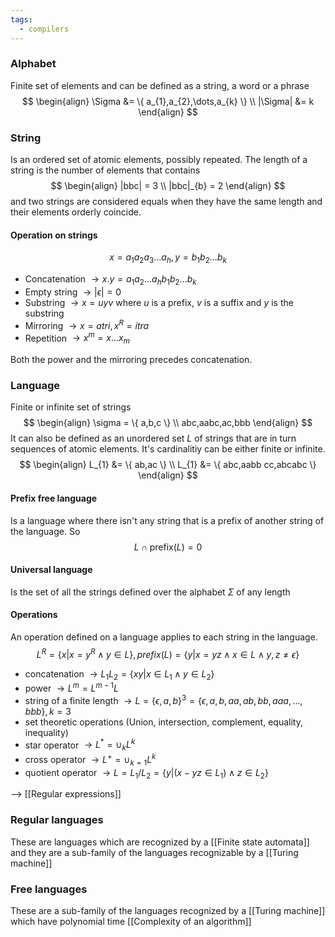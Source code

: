 ```yaml
---
tags:
  - compilers
---
```

### Alphabet

Finite set of elements and can be defined as a string, a word or a phrase
$$
\begin{align}
\Sigma &= \{ a_{1},a_{2},\dots,a_{k} \} \\
|\Sigma| &= k
\end{align}
$$
### String

Is an ordered set of atomic elements, possibly repeated. The length of a string is the number of elements that contains
$$
\begin{align}
|bbc| = 3 \\
|bbc|_{b} = 2
\end{align}
$$
and two strings are considered equals when they have the same length and their elements orderly coincide. 

#### Operation on strings
$$
x = a_{1}a_{2}a_{3}\dots a_{h}, y=b_{1}b_{2}\dots b_{k}
$$
- Concatenation $\to x.y = a_{1}a_{2}\dots a_{h}b_{1}b_{2}\dots b_{k}$
- Empty string $\to |\epsilon| =0$
- Substring $\to x = uyv$ where $u$ is a prefix, $v$ is a suffix and $y$ is the substring
- Mirroring $\to x=atri, x^{R} =itra$
- Repetition $\to x^{m} = x\dots x_{m}$

Both the power and the mirroring precedes concatenation.
### Language

Finite or infinite set of strings
$$
\begin{align}
\sigma = \{ a,b,c \} \\
abc,aabc,ac,bbb
\end{align}
$$
It can also be defined as an unordered set $L$ of strings that are in turn sequences of atomic elements. It's cardinalitiy can be either finite or infinite.
$$
\begin{align}
L_{1} &= \{ ab,ac \} \\
L_{1} &= \{ abc,aabb cc,abcabc \}
\end{align}
$$
#### Prefix free language

Is a language where there isn't any string that is a prefix of another string of the language. So 
$$
L \cap \text{prefix}(L) = 0
$$
#### Universal language

Is the set of all the strings defined over the alphabet $\Sigma$ of any length

#### Operations

An operation defined on a language applies to each string in the language.
$$
L^{R} = \{ x|x=y^{R} \land y \in L \}, prefix(L) = \{ y|x=yz \land x \in L \land y,z \neq \epsilon \}
$$
- concatenation $\to L_{1}L_{2} = \{ xy|x\in L_{1} \land y \in L_{2} \}$
- power $\to L^{m} = L^{m-1}L$
- string of a finite length $\to L = \{ \epsilon,a,b \}^{3} = \{ \epsilon,a,b,aa,ab,bb,aaa,\dots,b b b  \}, k = 3$
- set theoretic operations (Union, intersection, complement, equality, inequality)
- star operator $\to L^{*} = \cup_{k} L^{k}$
- cross operator $\to L^{+} = \cup_{k= 1}L^{k}$
- quotient operator $\to L = L_{1}/L_{2} = \{ y|(x-yz \in L_{1}) \land z \in L_{2} \}$

--> [[Regular expressions]]
### Regular languages

These are languages which are recognized by a [[Finite state automata]] and they are a sub-family of the languages recognizable by a [[Turing machine]]

### Free languages

These are a sub-family of the languages recognized by a [[Turing machine]] which have polynomial time [[Complexity of an algorithm]]